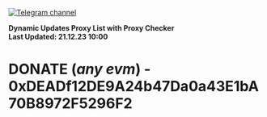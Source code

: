 [![Telegram channel](https://img.shields.io/endpoint?url=https://runkit.io/damiankrawczyk/telegram-badge/branches/master?url=https://t.me/n4z4v0d)](https://t.me/n4z4v0d) 

**Dynamic Updates Proxy List with Proxy Checker**  
**Last Updated: 21.12.23 10:00**

# DONATE (_any evm_) - 0xDEADf12DE9A24b47Da0a43E1bA70B8972F5296F2
